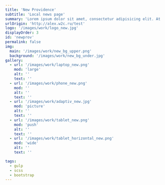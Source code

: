 ```yaml
---
title: 'New Providence'
subtitle: 'Local news page'
summary: 'Lorem ipsum dolor sit amet, consectetur adipisicing elit. At debitis distinctio doloribus harum impedit modi quisquam rerum sit tempora vero.'
urlOrigin: 'http://alex.w2c.ru/test'
logo: '/images/work/logo_new.jpg'
displayOrder: 3
id: 'newprov'
permalink: false
img:
  main: '/images/work/new_bg_upper.png'
  background: '/images/work/new_bg_under.jpg'
gallery:
  - url: '/images/work/laptop_new.png'
    mod: 'large'
    alt: ''
    text: ''
  - url: '/images/work/phone_new.png'
    mod: ''
    alt: ''
    text: ''
  - url: '/images/work/adaptiv_new.jpg'
    mod: 'picture'
    alt: ''
    text: ''
  - url: '/images/work/tablet_new.png'
    mod: 'push'
    alt: ''
    text: ''
  - url: '/images/work/tablet_horizontal_new.png'
    mod: 'wide'
    alt: ''
    text: ''

tags:
  - gulp
  - scss
  - bootstrap
---
```

